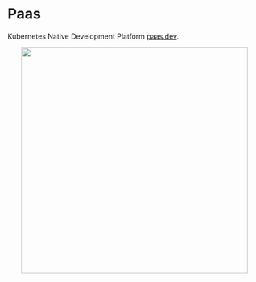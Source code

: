 

# Paas

Kubernetes Native Development Platform [paas.dev](https://paas.dev).

<p style="text-align: center;"><img src="https://paas.dev/images/paas_logo.svg" width="450"></p>
